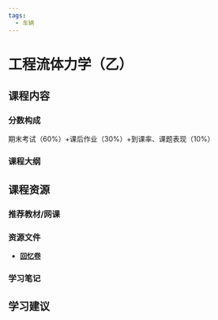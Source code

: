 ```yaml
---
tags:
  - 车辆
---
```


# 工程流体力学（乙）

## 课程内容

### 分数构成

期末考试（60%）+课后作业（30%）+到课率、课题表现（10%）

### 课程大纲

## 课程资源

### 推荐教材/网课

### 资源文件

- [**回忆卷**](https://pan.baidu.com/s/1a_FGy8zE8JBUsO5zP8Yibw?pwd=a4ys)

### 学习笔记

## 学习建议



